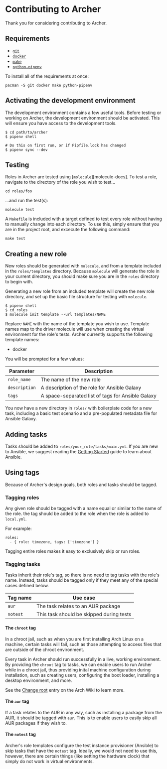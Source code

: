 # Contributing to Archer

Thank you for considering contributing to Archer.

## Requirements

* [`git`][pkg-git]
* [`docker`][pkg-docker]
* [`make`][pkg-make]
* [`python-pipenv`][pkg-pipenv]

To install all of the requirements at once:

```
pacman -S git docker make python-pipenv
```

## Activating the development environment

The development environment contains a few useful tools. Before testing or
working on Archer, the development environment should be activated. This will
ensure you have access to the development tools.

```
$ cd path/to/archer
$ pipenv shell

# Do this on first run, or if Pipfile.lock has changed
$ pipenv sync --dev
```

## Testing

Roles in Archer are tested using [`molecule`][molecule-docs]. To test a role,
navigate to the directory of the role you wish to test...

```
cd roles/foo
```

...and run the test(s):

```
molecule test
```

A `Makefile` is included with a target defined to test every role without
having to manually change into each directory. To use this, simply ensure that
you are in the project root, and excecute the following command:

```
make test
```

## Creating a new role

New roles should be generated with `molecule`, and from a template included in
the `roles/templates` directory. Because `molecule` will generate the role in
your current directory, you should make sure you are in the `roles` directory to
begin with.

Generating a new role from an included template will create the new role
directory, and set up the basic file structure for testing with `molecule`.

```
$ pipenv shell
$ cd roles
$ molecule init template --url templates/NAME
```

Replace `NAME` with the name of the template you wish to use. Template names
map to the driver molecule will use when creating the virtual environment for
the role's tests. Archer currently supports the following template names:

* docker

You will be prompted for a few values:

| Parameter     | Description                                       |
| ------------- | ------------------------------------------------- |
| `role_name`   | The name of the new role                          |
| `description` | A description of the role for Ansible Galaxy      |
| `tags`        | A space-separated list of tags for Ansible Galaxy |

You now have a new directory in `roles/` with boilerplate code for a new task,
including a basic test scenario and a pre-populated metadata file for Ansible
Galaxy.

## Adding tasks

Tasks should be added to `roles/your_role/tasks/main.yml`. If you are new to
Ansible, we suggest reading the [Getting Started][adocs-intro] guide to learn
about Ansible.

## Using tags

Because of Archer's design goals, both roles and tasks should be tagged.

### Tagging roles

Any given role should be tagged with a name equal or similar to the name of the
role. the tag should be added to the role when the role is added to
`local.yml`.

For example:

```
roles:
  - { role: timezone, tags: ['timezone'] }
```

Tagging entire roles makes it easy to exclusively skip or run roles.

### Tagging tasks

Tasks inherit their role's tag, so there is no need to tag tasks with the
role's name. Instead, tasks should be tagged only if they meet any of the
special cases defined below.

| Tag name | Use case                                 |
| ---------|----------------------------------------- |
| `aur`    | The task relates to an AUR package       |
| `notest` | This task should be skipped during tests |

#### The `chroot` tag

In a chroot jail, such as when you are first installing Arch Linux on
a machine, certain tasks will fail, such as those attempting to access files
that are outside of the chroot environment.

Every task in Archer should run successfully in a live, working environment. By
providing the `chroot` tag to tasks, we can enable users to run Archer while in
a chroot jail, thus providing inital machine configuration during installation,
such as creating users, configuring the boot loader, installing a desktop
environment, and more.

See the [Change root][awiki-chroot] entry on the Arch Wiki to learn more.

#### The `aur` tag

If a task relates to the AUR in any way, such as installing a package from the
AUR, it should be tagged with `aur`. This is to enable users to easily skip all
AUR packages if they wish to.

#### The `notest` tag

Archer's role templates configure the test instance provisioner (Ansible) to
skip tasks that have the `notest` tag. Ideally, we would not need to use this,
however, there are certain things (like setting the hardware clock) that simply
do not work in virtual environments.

[adocs-intro]: http://docs.ansible.com/ansible/latest/user_guide/intro_getting_started.html
[awiki-chroot]: https://wiki.archlinux.org/index.php/Change_root
[pkg-git]: https://www.archlinux.org/packages/extra/x86_64/git
[pkg-make]: https://www.archlinux.org/packages/core/x86_64/make
[pkg-pipenv]: https://www.archlinux.org/packages/community/any/python-pipenv
[pkg-docker]: https://www.archlinux.org/packages/community/x86_64/docker
